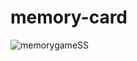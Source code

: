 # memory-card

![memorygameSS](https://github.com/rmdbarbosa/memory-card/assets/69510537/40c47be9-aefa-466f-81ac-9ad9dced0a7f)
